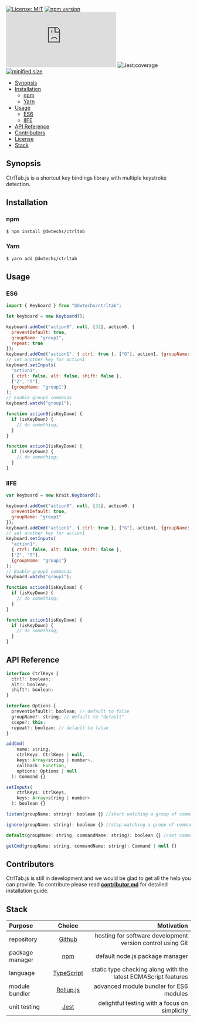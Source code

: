 [![License: MIT](https://img.shields.io/npm/l/@dwtechs/ctrltab.svg?color=brightgreen)](https://opensource.org/licenses/MIT)
[![npm version](https://badge.fury.io/js/%40dwtechs%2Fctrltab.svg)](https://www.npmjs.com/package/@dwtechs/ctrltab)
[![last version release date](https://img.shields.io/github/release-date/DWTechs/CtrlTab.js)](https://www.npmjs.com/package/@dwtechs/ctrltab)
![Jest:coverage](https://img.shields.io/badge/Jest:coverage-100%25-brightgreen.svg)
[![minified size](https://img.shields.io/bundlephobia/min/@dwtechs/ctrltab?color=brightgreen)](https://www.npmjs.com/package/@dwtechs/ctrltab)

- [Synopsis](#synopsis)
- [Installation](#installation)
  - [npm](#npm)
  - [Yarn](#yarn)
- [Usage](#usage)
  - [ES6](#es6)
  - [IIFE](#iife)
- [API Reference](#api-reference)
- [Contributors](#contributors)
- [License](#license)
- [Stack](#stack)

## Synopsis

CtrlTab.js is a shortcut key bindings library with multiple keystroke detection.

## Installation

### npm

```bash
$ npm install @dwtechs/ctrltab
```

### Yarn

```bash
$ yarn add @dwtechs/ctrltab
```

## Usage

### ES6

```javascript
import { Keyboard } from "@dwtechs/ctrltab";

let keyboard = new Keyboard();

keyboard.addCmd("action0", null, [32], action0, {
  preventDefault: true,
  groupName: "group1",
  repeat: true
});
keyboard.addCmd("action1", { ctrl: true }, ["G"], action1, {groupName: "group1"});
// set another key for action1
keyboard.setInputs(
  "action1",
  { ctrl: false, alt: false, shift: false },
  ["Z", "T"],
  {groupName: "group1"}
);
// Enable group1 commands
keyboard.watch("group1");

function action0(isKeyDown) {
  if (isKeyDown) {
    // do something;
  }
}

function action1(isKeyDown) {
  if (isKeyDown) {
    // do something;
  }
}
```

### IIFE

```javascript
var keyboard = new Krait.Keyboard();

keyboard.addCmd("action0", null, [32], action0, {
  preventDefault: true,
  groupName: "group1"
});
keyboard.addCmd("action1", { ctrl: true }, ["G"], action1, {groupName: "group1"});
// set another key for action1
keyboard.setInputs(
  "action1",
  { ctrl: false, alt: false, shift: false },
  ["Z", "T"],
  {groupName: "group1"}
);
// Enable group1 commands
keyboard.watch("group1");

function action0(isKeyDown) {
  if (isKeyDown) {
    // do something;
  }
}

function action1(isKeyDown) {
  if (isKeyDown) {
    // do something;
  }
}
```

## API Reference

```javascript
interface CtrlKeys {
  ctrl?: boolean;
  alt?: boolean;
  shift?: boolean;
}

interface Options {
  preventDefault?: boolean; // default to false
  groupName?: string; // default to "default"
  scope?: this;
  repeat?: boolean; // default to false
}

addCmd(
    name: string,
    ctrlKeys: CtrlKeys | null,
    keys: Array<string | number>,
    callback: Function,
    options: Options | null
  ): Command {}

setInputs(
    ctrlKeys: CtrlKeys,
    keys: Array<string | number>
  ): boolean {}

listen(groupName: string): boolean {} //start watching a group of commands

ignore(groupName: string): boolean {} //stop watching a group of commands

default(groupName: string, commandName: string): boolean {} //set command to default settings

getCmd(groupName: string, commandName: string): Command | null {}

```

## Contributors

CtrlTab.js is still in development and we would be glad to get all the help you can provide.
To contribute please read **[contributor.md](https://github.com/DWTechs/CtrlTab.js/blob/main/contributor.md)** for detailed installation guide.

## Stack

| Purpose         |                    Choice                    |                                                     Motivation |
| :-------------- | :------------------------------------------: | -------------------------------------------------------------: |
| repository      |        [Github](https://github.com/)         |     hosting for software development version control using Git |
| package manager |     [npm](https://www.npmjs.com/get-npm)     |                                default node.js package manager |
| language        | [TypeScript](https://www.typescriptlang.org) | static type checking along with the latest ECMAScript features |
| module bundler  |      [Rollup.js](https://rollupjs.org)       |                        advanced module bundler for ES6 modules |
| unit testing    |          [Jest](https://jestjs.io/)          |                  delightful testing with a focus on simplicity |
